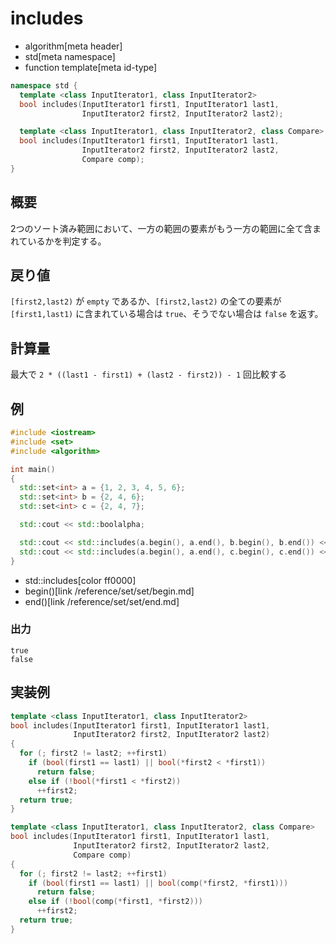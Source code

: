 # includes
* algorithm[meta header]
* std[meta namespace]
* function template[meta id-type]

```cpp
namespace std {
  template <class InputIterator1, class InputIterator2>
  bool includes(InputIterator1 first1, InputIterator1 last1,
                InputIterator2 first2, InputIterator2 last2);

  template <class InputIterator1, class InputIterator2, class Compare>
  bool includes(InputIterator1 first1, InputIterator1 last1,
                InputIterator2 first2, InputIterator2 last2,
                Compare comp);
}
```

## 概要
2つのソート済み範囲において、一方の範囲の要素がもう一方の範囲に全て含まれているかを判定する。


## 戻り値
`[first2,last2)` が `empty` であるか、`[first2,last2)` の全ての要素が `[first1,last1)` に含まれている場合は `true`、そうでない場合は `false` を返す。


## 計算量
最大で `2 * ((last1 - first1) + (last2 - first2)) - 1` 回比較する


## 例
```cpp example
#include <iostream>
#include <set>
#include <algorithm>

int main()
{
  std::set<int> a = {1, 2, 3, 4, 5, 6};
  std::set<int> b = {2, 4, 6};
  std::set<int> c = {2, 4, 7};

  std::cout << std::boolalpha;

  std::cout << std::includes(a.begin(), a.end(), b.begin(), b.end()) << std::endl;
  std::cout << std::includes(a.begin(), a.end(), c.begin(), c.end()) << std::endl;
}
```
* std::includes[color ff0000]
* begin()[link /reference/set/set/begin.md]
* end()[link /reference/set/set/end.md]

### 出力
```
true
false
```


## 実装例
```cpp
template <class InputIterator1, class InputIterator2>
bool includes(InputIterator1 first1, InputIterator1 last1,
              InputIterator2 first2, InputIterator2 last2)
{
  for (; first2 != last2; ++first1)
    if (bool(first1 == last1) || bool(*first2 < *first1))
      return false;
    else if (!bool(*first1 < *first2))
      ++first2;
  return true;
}

template <class InputIterator1, class InputIterator2, class Compare>
bool includes(InputIterator1 first1, InputIterator1 last1,
              InputIterator2 first2, InputIterator2 last2,
              Compare comp)
{
  for (; first2 != last2; ++first1)
    if (bool(first1 == last1) || bool(comp(*first2, *first1)))
      return false;
    else if (!bool(comp(*first1, *first2)))
      ++first2;
  return true;
}
```
